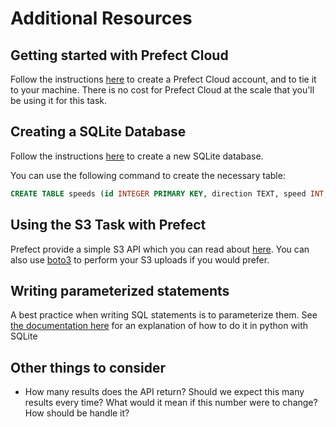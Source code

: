 # Additional Resources

## Getting started with Prefect Cloud
Follow the instructions [here](https://orion-docs.prefect.io/ui/cloud/) to create a Prefect Cloud account, and to tie it to your machine. There is no cost for Prefect Cloud at the scale that you'll be using it for this task. 

## Creating a SQLite Database
Follow the instructions [here](https://www.tutorialspoint.com/sqlite/sqlite_create_database.htm) to create a new SQLite database.

You can use the following command to create the necessary table:
```sql
CREATE TABLE speeds (id INTEGER PRIMARY KEY, direction TEXT, speed INT, timestamp DATETIME);
```

## Using the S3 Task with Prefect
Prefect provide a simple S3 API which you can read about [here](https://prefecthq.github.io/prefect-aws/). You can also use [boto3](https://boto3.amazonaws.com/v1/documentation/api/latest/guide/s3-examples.html) to perform your S3 uploads if you would prefer.

## Writing parameterized statements 
A best practice when writing SQL statements is to parameterize them. See [the documentation here](https://docs.python.org/3/library/sqlite3.html) for an explanation of how to do it in python with SQLite

## Other things to consider
* How many results does the API return? Should we expect this many results every time? What would it mean if this number were to change? How should be handle it?